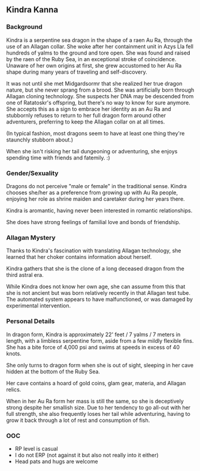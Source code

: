 ## Kindra Kanna

### Background

Kindra is a serpentine sea dragon in the shape of a raen Au Ra, through the use of an Allagan collar. She woke after her containment unit in Azys Lla fell hundreds of yalms to the ground and tore open. She was found and raised by the raen of the Ruby Sea, in an exceptional stroke of coincidence. Unaware of her own origins at first, she grew accustomed to her Au Ra shape during many years of traveling and self-discovery.

It was not until she met Midgardsormr that she realized her true dragon nature, but she never sprang from a brood. She was artificially born through Allagan cloning technology. She suspects her DNA may be descended from one of Ratatoskr's offspring, but there's no way to know for sure anymore. She accepts this as a sign to embrace her identity as an Au Ra and stubbornly refuses to return to her full dragon form around other adventurers, preferring to keep the Allagan collar on at all times.

(In typical fashion, most dragons seem to have at least one thing they're staunchly stubborn about.)

When she isn't risking her tail dungeoning or adventuring, she enjoys spending time with friends and fatemily. :)

### Gender/Sexuality

Dragons do not perceive "male or female" in the traditional sense. Kindra chooses she/her as a preference from growing up with Au Ra people, enjoying her role as shrine maiden and caretaker during her years there.

Kindra is aromantic, having never been interested in romantic relationships.

She does have strong feelings of familial love and bonds of friendship.

### Allagan Mystery

Thanks to Kindra's fascination with translating Allagan technology, she learned that her choker contains information about herself.

Kindra gathers that she is the clone of a long deceased dragon from the third astral era.

While Kindra does not know her own age, she can assume from this that she is not ancient but was born relatively recently in that Allagan test tube. The automated system appears to have malfunctioned, or was damaged by experimental intervention.

### Personal Details

In dragon form, Kindra is approximately 22' feet / 7 yalms / 7 meters in length, with a limbless serpentine form, aside from a few mildly flexible fins. She has a bite force of 4,000 psi and swims at speeds in excess of 40 knots.

She only turns to dragon form when she is out of sight, sleeping in her cave hidden at the bottom of the Ruby Sea.

Her cave contains a hoard of gold coins, glam gear, materia, and Allagan relics.

When in her Au Ra form her mass is still the same, so she is deceptively strong despite her smallish size. Due to her tendency to go all-out with her full strength, she also frequently loses her tail while adventuring, having to grow it back through a lot of rest and consumption of fish.

### OOC

- RP level is casual
- I do not ERP (not against it but also not really into it either)
- Head pats and hugs are welcome


